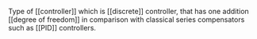 Type of [[controller]] which is [[discrete]] controller, that has one addition [[degree of freedom]] in comparison with classical series compensators such as [[PID]] controllers.

